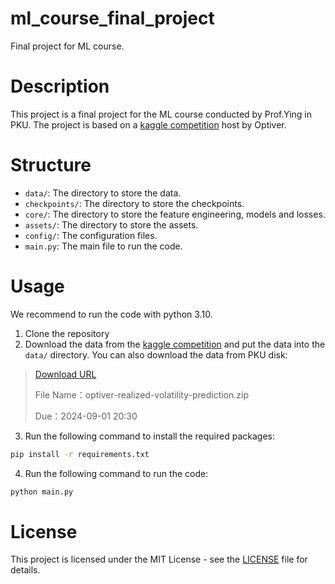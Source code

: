 # ml_course_final_project
Final project for ML course.


# Description
This project is a final project for the ML course conducted by Prof.Ying in PKU. The project is based on a [kaggle competition](https://www.kaggle.com/competitions/optiver-realized-volatility-prediction/overview) host by Optiver.

# Structure
- `data/`: The directory to store the data.
- `checkpoints/`: The directory to store the checkpoints.
- `core/`: The directory to store the feature engineering, models and losses.
- `assets/`: The directory to store the assets.
- `config/`: The configuration files.
- `main.py`: The main file to run the code.

# Usage
We recommend to run the code with python 3.10.
1. Clone the repository
2. Download the data from the [kaggle competition](https://www.kaggle.com/competitions/optiver-realized-volatility-prediction/data) and put the data into the `data/` directory. You can also download the data from PKU disk:

<blockquote> 
<a href="https://disk.pku.edu.cn/link/AA9318B275E17C49BBB7F1D52B9AFB8FE4">
Download URL
</a>

File Name：optiver-realized-volatility-prediction.zip

Due：2024-09-01 20:30 
</blockquote>

3. Run the following command to install the required packages:
```bash
pip install -r requirements.txt
```
4. Run the following command to run the code:
```bash
python main.py
```

# License
This project is licensed under the MIT License - see the [LICENSE](LICENSE) file for details.

